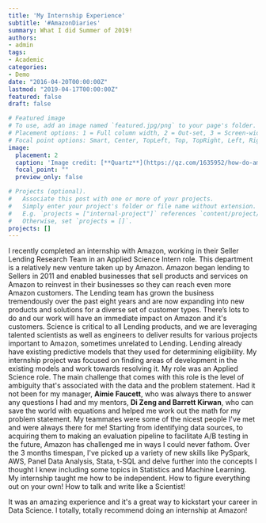 ```yaml
---
title: 'My Internship Experience'
subtitle: '#AmazonDiaries'
summary: What I did Summer of 2019! 
authors:
- admin
tags:
- Academic
categories:
- Demo
date: "2016-04-20T00:00:00Z"
lastmod: "2019-04-17T00:00:00Z"
featured: false
draft: false

# Featured image
# To use, add an image named `featured.jpg/png` to your page's folder.
# Placement options: 1 = Full column width, 2 = Out-set, 3 = Screen-width
# Focal point options: Smart, Center, TopLeft, Top, TopRight, Left, Right, BottomLeft, Bottom, BottomRight
image:
  placement: 2
  caption: 'Image credit: [**Quartz**](https://qz.com/1635952/how-do-amazon-go-stores-work/)'
  focal_point: ""
  preview_only: false

# Projects (optional).
#   Associate this post with one or more of your projects.
#   Simply enter your project's folder or file name without extension.
#   E.g. `projects = ["internal-project"]` references `content/project/deep-learning/index.md`.
#   Otherwise, set `projects = []`.
projects: []
---
```


I recently completed an internship with Amazon, working in their Seller Lending Research Team in an Applied Science Intern role. This department is a relatively new venture taken up by Amazon. Amazon began lending to Sellers in 2011 and enabled businesses that sell products and services on Amazon to reinvest in their businesses so they can reach even more Amazon customers. The Lending team has grown the business tremendously over the past eight years and are now expanding into new products and solutions for a diverse set of customer types. There’s lots to do and our work will have an immediate impact on Amazon and it's customers. Science is critical to all Lending products, and we are leveraging talented scientists as well as engineers to deliver results for various projects important to Amazon, sometimes unrelated to Lending. Lending already have existing predictive models that they used for determining eligibility. My internship project was focused on finding areas of development in the existing models and work towards resolving it.
My role was an Applied Science role. The main challenge that comes with this role is the level of ambiguity that's associated with the data and the problem statement. Had it not been for my manager, **Aimie Faucett**, who was always there to answer any questions I had and my mentors, **Di Zeng and Barrett Kirwan**, who can save the world with equations and helped me work out the math for my problem statement. My teammates were some of the nicest people I've met and were always there for me! 
Starting from identifying data sources, to acquiring them to making an evaluation pipeline to facilitate A/B testing in the future, Amazon has challenged me in ways I could never fathom. Over the 3 months timespan, I've picked up a variety of new skills like PySpark, AWS, Panel Data Analysis, Stata, t-SQL and delve further into the concepts I thought I knew including some topics in Statistics and Machine Learning. My internship taught me how to be independent. How to figure everything out on your own! How to talk and write like a Scientist!

It was an amazing experience and it's a great way to kickstart your career in Data Science. I totally, totally recommend doing an internship at Amazon! 

